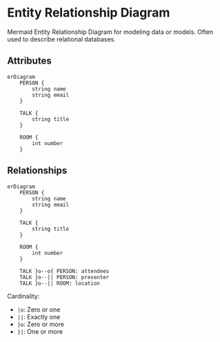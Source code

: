 # Entity Relationship Diagram

Mermaid Entity Relationship Diagram for modeling data or models.
Often used to describe relational databases.

## Attributes

```mermaid
erDiagram
    PERSON {
        string name
        string email
    }

    TALK {
        string title
    }

    ROOM {
        int number
    }
```

## Relationships

```mermaid
erDiagram
    PERSON {
        string name
        string email
    }

    TALK {
        string title
    }

    ROOM {
        int number
    }

    TALK }o--o{ PERSON: attendees
    TALK }o--|| PERSON: presenter
    TALK }o--|| ROOM: location
```

Cardinality:

* `|o`: Zero or one
* `||`: Exactly one
* `}o`: Zero or more
* `}|`: One or more